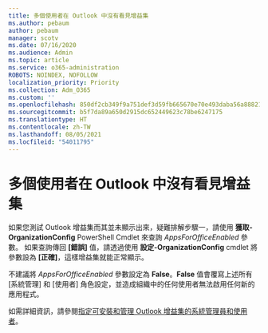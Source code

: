 ```yaml
---
title: 多個使用者在 Outlook 中沒有看見增益集
ms.author: pebaum
author: pebaum
manager: scotv
ms.date: 07/16/2020
ms.audience: Admin
ms.topic: article
ms.service: o365-administration
ROBOTS: NOINDEX, NOFOLLOW
localization_priority: Priority
ms.collection: Adm_O365
ms.custom: ''
ms.openlocfilehash: 850df2cb349f9a751def3d59fb665670e70e493daba56a88821afcef9c48ffa8
ms.sourcegitcommit: b5f7da89a650d2915dc652449623c78be6247175
ms.translationtype: HT
ms.contentlocale: zh-TW
ms.lasthandoff: 08/05/2021
ms.locfileid: "54011795"
---
```

# <a name="multiple-users-not-seeing-add-ins-in-outlook"></a>多個使用者在 Outlook 中沒有看見增益集

如果您測試 Outlook 增益集而其並未顯示出來，疑難排解步驟一，請使用 **獲取-OrganizationConfig** PowerShell Cmdlet 來查詢 _AppsForOfficeEnabled_ 參數。 如果查詢傳回 **[錯誤]** 值，請透過使用 **設定-OrganizationConfig** cmdlet 將參數設為 **[正確]**，這樣增益集就能正常顯示。

不建議將 _AppsForOfficeEnabled_ 參數設定為 **False**。**False** 值會覆寫上述所有 [系統管理] 和 [使用者] 角色設定，並造成組織中的任何使用者無法啟用任何新的應用程式。

如需詳細資訊，請參閱[指定可安裝和管理 Outlook 增益集的系統管理員和使用者](https://docs.microsoft.com/exchange/clients-and-mobile-in-exchange-online/add-ins-for-outlook/specify-who-can-install-and-manage-add-ins#user-roles)。